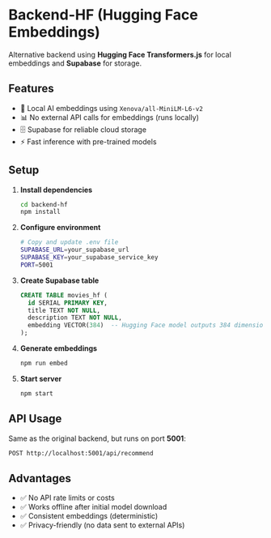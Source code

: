 # Backend-HF (Hugging Face Embeddings)

Alternative backend using **Hugging Face Transformers.js** for local embeddings and **Supabase** for storage.

## Features
- 🤖 Local AI embeddings using `Xenova/all-MiniLM-L6-v2`
- 📊 No external API calls for embeddings (runs locally)
- 🗄️ Supabase for reliable cloud storage
- ⚡ Fast inference with pre-trained models

## Setup

1. **Install dependencies**
   ```bash
   cd backend-hf
   npm install
   ```

2. **Configure environment**
   ```bash
   # Copy and update .env file
   SUPABASE_URL=your_supabase_url
   SUPABASE_KEY=your_supabase_service_key
   PORT=5001
   ```

3. **Create Supabase table**
   ```sql
   CREATE TABLE movies_hf (
     id SERIAL PRIMARY KEY,
     title TEXT NOT NULL,
     description TEXT NOT NULL,
     embedding VECTOR(384)  -- Hugging Face model outputs 384 dimensions
   );
   ```

4. **Generate embeddings**
   ```bash
   npm run embed
   ```

5. **Start server**
   ```bash
   npm start
   ```

## API Usage

Same as the original backend, but runs on port **5001**:

```bash
POST http://localhost:5001/api/recommend
```

## Advantages
- ✅ No API rate limits or costs
- ✅ Works offline after initial model download
- ✅ Consistent embeddings (deterministic)
- ✅ Privacy-friendly (no data sent to external APIs)